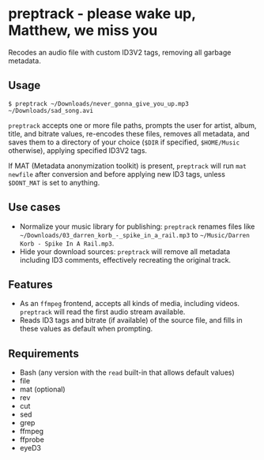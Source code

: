 preptrack - please wake up, Matthew, we miss you
================================================
Recodes an audio file with custom ID3V2 tags, removing all garbage metadata.

Usage
-----
```
$ preptrack ~/Downloads/never_gonna_give_you_up.mp3 ~/Downloads/sad_song.avi
```

`preptrack` accepts one or more file paths, prompts the user for artist, album,
title, and bitrate values, re-encodes these files, removes all metadata, and
saves them to a directory of your choice (`$DIR` if specified, `$HOME/Music`
otherwise), applying specified ID3V2 tags.

If MAT (Metadata anonymization toolkit) is present, `preptrack` will run `mat
newfile` after conversion and before applying new ID3 tags, unless `$DONT_MAT`
is set to anything.

Use cases
---------
+ Normalize your music library for publishing: `preptrack` renames files like
  `~/Downloads/03_darren_korb_-_spike_in_a_rail.mp3` to
  `~/Music/Darren Korb - Spike In A Rail.mp3`.
+ Hide your download sources: `preptrack` will remove all metadata including
  ID3 comments, effectively recreating the original track.

Features
--------
+ As an `ffmpeg` frontend, accepts all kinds of media, including videos.
  `preptrack` will read the first audio stream available.
+ Reads ID3 tags and bitrate (if available) of the source file, and fills in
  these values as default when prompting.

Requirements
------------
+ Bash (any version with the `read` built-in that allows default values)
+ file
+ mat (optional)
+ rev
+ cut
+ sed
+ grep
+ ffmpeg
+ ffprobe
+ eyeD3
